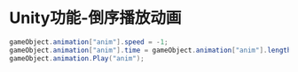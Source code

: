 # Unity功能-倒序播放动画

```C#
gameObject.animation["anim"].speed = -1; 
gameObject.animation["anim"].time = gameObject.animation["anim"].length;
gameObject.animation.Play("anim");
```
